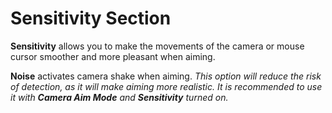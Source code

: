 # Sensitivity Section

**Sensitivity** allows you to make the movements of the camera or mouse cursor smoother and more pleasant when aiming.

**Noise** activates camera shake when aiming. *This option will reduce the risk of detection, as it will make aiming more realistic. It is recommended to use it with **Camera Aim Mode** and **Sensitivity** turned on.*